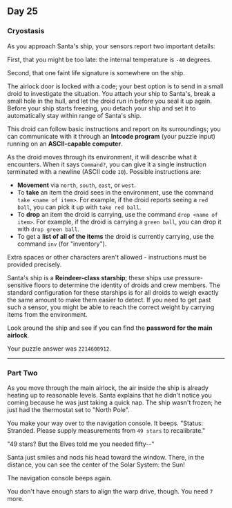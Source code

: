 ## Day 25

### Cryostasis

As you approach Santa's ship, your sensors report two important details:

First, that you might be too late: the internal temperature is `-40` degrees.

Second, that one faint life signature is somewhere on the ship.

The airlock door is locked with a code; your best option is to send in a small droid to investigate 
the situation. You attach your ship to Santa's, break a small hole in the hull, and let the droid run 
in before you seal it up again. Before your ship starts freezing, you detach your ship and set it to 
automatically stay within range of Santa's ship.

This droid can follow basic instructions and report on its surroundings; you can communicate 
with it through an **Intcode program** (your puzzle input) running on an **ASCII-capable 
computer**.

As the droid moves through its environment, it will describe what it encounters. When it says 
`Command?`, you can give it a single instruction terminated with a newline (ASCII code `10`). 
Possible instructions are:

- **Movement** via `north`, `south`, `east`, or `west`.
- To **take** an item the droid sees in the environment, use the command `take <name of item>`. For example, if the droid reports seeing a `red ball`, you can pick it up with `take red ball`.
- To **drop** an item the droid is carrying, use the command `drop <name of item>`. For example, if the droid is carrying a `green ball`, you can drop it with `drop green ball`.
- To get a **list of all of the items** the droid is currently carrying, use the command `inv` (for "inventory").

Extra spaces or other characters aren't allowed - instructions must be provided precisely.

Santa's ship is a **Reindeer-class starship**; these ships use pressure-sensitive floors to 
determine the identity of droids and crew members. The standard configuration for these 
starships is for all droids to weigh exactly the same amount to make them easier to detect. If 
you need to get past such a sensor, you might be able to reach the correct weight by carrying 
items from the environment.

Look around the ship and see if you can find the **password for the main airlock**.

Your puzzle answer was `2214608912`.

---

### Part Two

As you move through the main airlock, the air inside the ship is already heating up to reasonable 
levels. Santa explains that he didn't notice you coming because he was just taking a quick nap. 
The ship wasn't frozen; he just had the thermostat set to "North Pole".

You make your way over to the navigation console. It beeps. "Status: Stranded. Please supply 
measurements from `49 stars` to recalibrate."

"49 stars? But the Elves told me you needed fifty--"

Santa just smiles and nods his head toward the window. There, in the distance, you can see the 
center of the Solar System: the Sun!

The navigation console beeps again.

You don't have enough stars to align the warp drive, though. You need `7` more.
